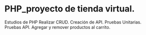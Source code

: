# PHP_proyecto de tienda virtual.
Estudios de PHP
Realizar CRUD.
Creación de API.
Pruebas Unitarias.
Pruebas API.
Agregar y remover productos al carrito.
